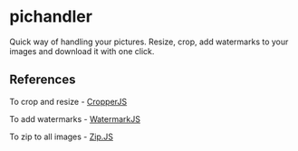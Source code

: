 # pichandler
Quick way of handling your pictures. Resize, crop, add watermarks to your images and download it with one click.

## References

To crop and resize - [CropperJS](https://fengyuanchen.github.io/cropperjs)

To add watermarks - [WatermarkJS](https://github.com/brianium/watermarkjs)

To zip to all images - [Zip.JS](https://github.com/gildas-lormeau/zip.js)
